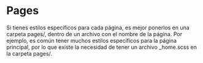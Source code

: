 # Pages

Si tienes estilos específicos para cada página, es mejor ponerlos en una carpeta pages/, dentro de un archivo con el nombre de la página. Por ejemplo, es común tener muchos estilos específicos para la página principal, por lo que existe la necesidad de tener un archivo _home.scss en la carpeta pages/.

